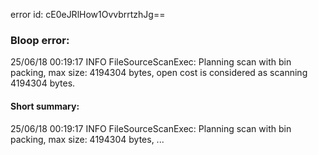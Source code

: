 error id: cE0eJRlHow1OvvbrrtzhJg==
### Bloop error:

25/06/18 00:19:17 INFO FileSourceScanExec: Planning scan with bin packing, max size: 4194304 bytes, open cost is considered as scanning 4194304 bytes.
#### Short summary: 

25/06/18 00:19:17 INFO FileSourceScanExec: Planning scan with bin packing, max size: 4194304 bytes, ...
